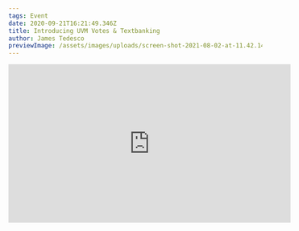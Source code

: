 ```yaml
---
tags: Event
date: 2020-09-21T16:21:49.346Z
title: Introducing UVM Votes & Textbanking
author: James Tedesco
previewImage: /assets/images/uploads/screen-shot-2021-08-02-at-11.42.14-pm.png
---
```


<iframe width="560" height="315" src="https://www.youtube.com/embed/PDm5_dCBacY" title="YouTube video player" frameborder="0" allow="accelerometer; autoplay; clipboard-write; encrypted-media; gyroscope; picture-in-picture" allowfullscreen></iframe>
